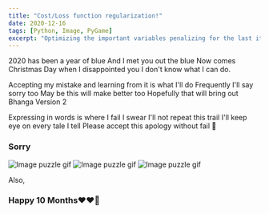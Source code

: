 ```yaml
---
title: "Cost/Loss function regularization!"
date: 2020-12-16
tags: [Python, Image, PyGame]
excerpt: "Optimizing the important variables penalizing for the last iteration"
---
```


2020 has been a year of blue
And I met you out the blue
Now comes Christmas Day when I disappointed you
I don't know what I can do.

Accepting my mistake and learning from it is what I'll do
Frequently I'll say sorry too
May be this will make better too
Hopefully that will bring out Bhanga Version 2

Expressing in words is where I fail
I swear I'll not repeat this trail
I'll keep eye on every tale I tell
Please accept this apology without fail :see_no_evil:

### Sorry

<img src="{{ site.url }}{{ site.baseurl }}/images/puzzle/sorry_1.gif" alt="Image puzzle gif">
<img src="{{ site.url }}{{ site.baseurl }}/images/puzzle/sorry_2.gif" alt="Image puzzle gif">
<img src="{{ site.url }}{{ site.baseurl }}/images/puzzle/sorry_3.jpeg" alt="Image puzzle gif">


Also,
### Happy 10 Months:heart::heart::see_no_evil:


 